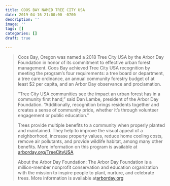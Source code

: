 ```yaml
---
title: COOS BAY NAMED TREE CITY USA
date: 2019-04-16 21:00:00 -0700
description: ''
image: ''
tags: []
categories: []
draft: true

---
```

> 
>
> Coos Bay, Oregon was named a 2018 Tree City USA by the Arbor Day Foundation in honor of its commitment to effective urban forest management. Coos Bay achieved Tree City USA recognition by meeting the program’s four requirements: a tree board or department, a tree care ordinance, an annual community forestry budget of at least $2 per capita, and an Arbor Day observance and proclamation.
>
> “Tree City USA communities see the impact an urban forest has in a community first hand,” said Dan Lambe, president of the Arbor Day Foundation. “Additionally, recognition brings residents together and creates a sense of community pride, whether it’s through volunteer engagement or public education.”
>
> Trees provide multiple benefits to a community when properly planted and maintained. They help to improve the visual appeal of a neighborhood, increase property values, reduce home cooling costs, remove air pollutants, and provide wildlife habitat, among many other benefits. More information on this program is available at [arborday.org/TreeCityUSA](http://arborday.org/TreeCityUSA)
>
> About the Arbor Day Foundation: The Arbor Day Foundation is a million-member nonprofit conservation and education organization with the mission to inspire people to plant, nurture, and celebrate trees. More information is available at[arborday.org](http://arborday.org/)